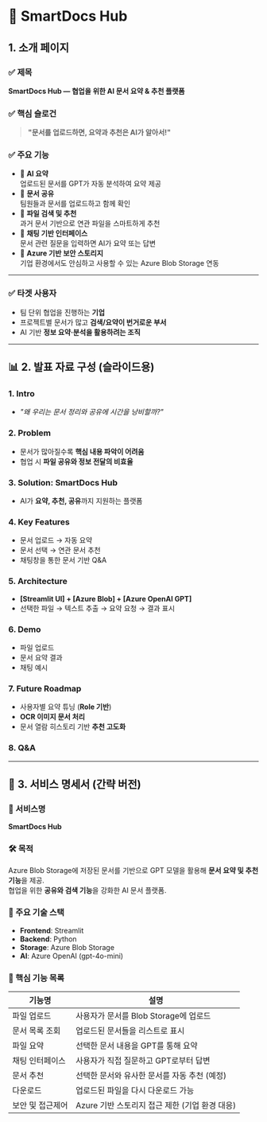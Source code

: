 # 📁 SmartDocs Hub

## 1. 소개 페이지

### ✅ 제목  
**SmartDocs Hub — 협업을 위한 AI 문서 요약 & 추천 플랫폼**

### ✅ 핵심 슬로건  
> **"문서를 업로드하면, 요약과 추천은 AI가 알아서!"**

### ✅ 주요 기능
- 🔹 **AI 요약**  
  업로드된 문서를 GPT가 자동 분석하여 요약 제공  
- 🔹 **문서 공유**  
  팀원들과 문서를 업로드하고 함께 확인  
- 🔹 **파일 검색 및 추천**  
  과거 문서 기반으로 연관 파일을 스마트하게 추천  
- 🔹 **채팅 기반 인터페이스**  
  문서 관련 질문을 입력하면 AI가 요약 또는 답변  
- 🔹 **Azure 기반 보안 스토리지**  
  기업 환경에서도 안심하고 사용할 수 있는 Azure Blob Storage 연동  

---

### ✅ 타겟 사용자
- 팀 단위 협업을 진행하는 **기업**
- 프로젝트별 문서가 많고 **검색/요약이 번거로운 부서**
- AI 기반 **정보 요약·분석을 활용하려는 조직**

---

## 📊 2. 발표 자료 구성 (슬라이드용)

### 1. Intro
- _"왜 우리는 문서 정리와 공유에 시간을 낭비할까?"_

### 2. Problem
- 문서가 많아질수록 **핵심 내용 파악이 어려움**
- 협업 시 **파일 공유와 정보 전달의 비효율**

### 3. Solution: SmartDocs Hub
- AI가 **요약, 추천, 공유**까지 지원하는 플랫폼

### 4. Key Features
- 문서 업로드 → 자동 요약  
- 문서 선택 → 연관 문서 추천  
- 채팅창을 통한 문서 기반 Q&A  

### 5. Architecture
- **[Streamlit UI] + [Azure Blob] + [Azure OpenAI GPT]**
- 선택한 파일 → 텍스트 추출 → 요약 요청 → 결과 표시  

### 6. Demo
- 파일 업로드  
- 문서 요약 결과  
- 채팅 예시  

### 7. Future Roadmap
- 사용자별 요약 튜닝 (**Role 기반**)  
- **OCR 이미지 문서 처리**  
- 문서 열람 히스토리 기반 **추천 고도화**  

### 8. Q&A

---

## 📘 3. 서비스 명세서 (간략 버전)

### 📌 서비스명  
**SmartDocs Hub**

### 🛠️ 목적  
Azure Blob Storage에 저장된 문서를 기반으로 GPT 모델을 활용해 **문서 요약 및 추천 기능**을 제공.  
협업을 위한 **공유와 검색 기능**을 강화한 AI 문서 플랫폼.

### 🔐 주요 기술 스택
- **Frontend**: Streamlit  
- **Backend**: Python  
- **Storage**: Azure Blob Storage  
- **AI**: Azure OpenAI (gpt-4o-mini)

### 🎯 핵심 기능 목록

| 기능명             | 설명 |
|------------------|------|
| 파일 업로드       | 사용자가 문서를 Blob Storage에 업로드 |
| 문서 목록 조회    | 업로드된 문서들을 리스트로 표시 |
| 파일 요약         | 선택한 문서 내용을 GPT를 통해 요약 |
| 채팅 인터페이스   | 사용자가 직접 질문하고 GPT로부터 답변 |
| 문서 추천         | 선택한 문서와 유사한 문서를 자동 추천 (예정) |
| 다운로드          | 업로드된 파일을 다시 다운로드 가능 |
| 보안 및 접근제어  | Azure 기반 스토리지 접근 제한 (기업 환경 대응) |
